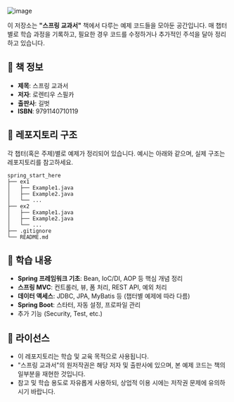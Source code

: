 ![image](https://github.com/user-attachments/assets/df422cf7-974e-4161-99e2-9e5238d708f5)

이 저장소는 **"스프링 교과서"** 책에서 다루는 예제 코드들을 모아둔 공간입니다. 매 챕터별로 학습 과정을 기록하고, 필요한 경우 코드를 수정하거나 추가적인 주석을 달아 정리하고 있습니다.

## 📖 책 정보
- **제목**: 스프링 교과서  
- **저자**: 로렌티우 스필카 
- **출판사**: 길벗
- **ISBN**: 	9791140710119

## 📁 레포지토리 구조

각 챕터(혹은 주제)별로 예제가 정리되어 있습니다. 예시는 아래와 같으며, 실제 구조는 레포지토리를 참고하세요.
```
spring_start_here
├── ex1
│   ├── Example1.java
│   ├── Example2.java
│   └── ...
├── ex2
│   ├── Example1.java
│   ├── Example2.java
│   └── ...
├── .gitignore
└── README.md
```

## 🌱 학습 내용
- **Spring 프레임워크 기초**: Bean, IoC/DI, AOP 등 핵심 개념 정리
- **스프링 MVC**: 컨트롤러, 뷰, 폼 처리, REST API, 예외 처리
- **데이터 액세스**: JDBC, JPA, MyBatis 등 (챕터별 예제에 따라 다름)
- **Spring Boot**: 스타터, 자동 설정, 프로파일 관리
- 추가 기능 (Security, Test, etc.)

## 📜 라이선스
- 이 레포지토리는 학습 및 교육 목적으로 사용됩니다.
- "스프링 교과서"의 원저작권은 해당 저자 및 출판사에 있으며, 본 예제 코드는 책의 일부분을 재현한 것입니다.
- 참고 및 학습 용도로 자유롭게 사용하되, 상업적 이용 시에는 저작권 문제에 유의하시기 바랍니다.
